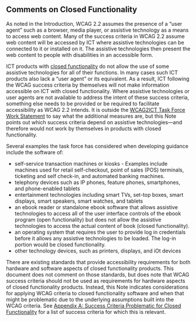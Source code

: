 Comments on Closed Functionality
--------------------------------

As noted in the Introduction, WCAG 2.2 assumes the presence of a “user agent” such as a browser, media player, or assistive technology as a means to access web content. Many of the success criteria in WCAG 2.2 assume web content will be accessed by ICT where assistive technologies can be connected to it or installed on it. The assistive technologies then present the web content to people with disabilities in an accessible form. 

ICT products with [closed functionality](#closed-functionality) do not allow the use of some assistive technologies for all of their functions. In many cases such ICT products also lack a “user agent” or its equivalent. As a result, ICT following the WCAG success criteria by themselves will not make information accessible on ICT with closed functionality. Where assistive technologies or user agents are not available to address the intent of these success criteria, something else needs to be provided or be required to facilitate accessibility as WCAG 2.2 intends. It is outside the [WCAG2ICT Task Force Work Statement](http://www.w3.org/WAI/GL/task-forces/wcag2ict/work-statement) to say what the additional measures are, but this Note points out which success criteria depend on assistive technologies—and therefore would not work by themselves in products with closed functionality.

<div class="example">
  
Several examples the task force has considered when developing guidance include the software of:

*   self-service transaction machines or kiosks - Examples include machines used for retail self-checkout, point of sales (POS) terminals, ticketing and self check-in, and automated banking machines.
*   telephony devices such as IP phones, feature phones, smartphones, and phone-enabled tablets
*   entertainment technologies including smart TVs, set-top boxes, smart displays, smart speakers, smart watches, and tablets
*   an ebook reader or standalone ebook software that allows assistive technologies to access all of the user interface controls of the ebook program (open functionality) but does not allow the assistive technologies to access the actual content of book (closed functionality).
*   an operating system that requires the user to provide log in credentials before it allows any assistive technologies to be loaded. The log-in portion would be closed functionality.
*   other technology devices, such as printers, displays, and iOt devices</div>

There are existing standards that provide accessibility requirements for both hardware and software aspects of closed functionality products. This document does not comment on those standards, but does note that WCAG success criteria should not be used as requirements for hardware aspects of closed functionality products. Instead, this Note indicates considerations for applying WCAG criteria to closed functionality software and when that might be problematic due to the underlying assumptions built into the WCAG criteria. See [Appendix A: Success Criteria Problematic for Closed Functionality](#success-criteria-problematic-for-closed-functionality) for a list of success criteria for which this is relevant.
